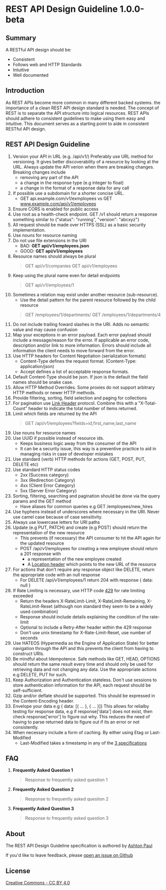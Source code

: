 # REST API Design Guideline 1.0.0-beta

## Summary
A RESTful API design should be:
- Consistent
- Follows web and HTTP Standards
- Intuitive
- Well documented

## Introduction
As REST APIs become more common in many different backed systems.  the importance of a clean REST API design standard is needed. The concept of REST is to separate the API structure into logical resources. REST APIs should adhere to consistent guidelines to make using them easy and intuitive. This document serves as a starting point to aide in consistent RESTful API design.

## REST API Design Guideline 
1. Version your API in URL (e.g. /api/v1/) Preferably use URL method for versioning. It gives better discoverability of a resource by looking at the URL. Always update the API verion when there are breaking changes. Breaking changes include 
   - removing any part of the API
   - a change in the response type (e.g integer to float)
   - a change in the format of a response data for any call
1. If possible use a subdomain for a shorter concise URL. 
   - GET api.example.com/v1/exmployees vs GET www.example.com/api/v1/employees
1. Ensure CORS is enabled for public access
1. Use root as a health-check endpoint. GET /v1 should return a response something similar to {"status": "running", "version": "abcxyz"}
1. All request should be made over HTTPS (SSL) as a basic security implementation.
1. Use nouns for resource naming
1. Do not use file extensions in the URI
   - BAD: **GET api/v1/employees.json**
   - GOOD: **GET api/v1/employees**
1. Resource names should always be plural
    > GET api/v1/companies
    > GET api/v1/employees
1. Keep using the plural name even for detail endpoints
    > GET api/v1/employees/1
1. Sometimes a relation may exist under another resource (sub-resource). 
   - Use the detail pattern for the parent resource followed by the child resource
    > GET /employees/1/departments/
    > GET /employees/1/departments/4  
1. Do not include trailing foward slashes in the URI. Adds no semantic value and may cause confusion
1. Map your exceptions in an error payload. Each error payload should include a message/reason for the error. If applicable an error code, description and/or link to more information. Errors should include all information the client needs to move forward from the error.
1. Use HTTP headers for Content Negotiation (serialization formats)
   - Content-Type defines the request format. (Content-Type: application/json)
   - Accept defines a list of acceptable response formats.
1. Default Content-Type should be json. If json is the default the field names should be snake case.
1. Allow HTTP Method Overrides. Some proxies do not support arbitrary HTTP methods or newer HTTP methods.
1. Provide filtering, sorting, field selection and paging for collections
1. For pagination use [Link Header](https://tools.ietf.org/html/rfc5988#page-6) protocol. Combine this with a "X-Total-Count" header to indicate the total number of items returned.
1. Limit which fields are returned by the API
    > GET /api/v1/employees?fields=id,first_name,last_name
1. Use nouns for resource names
1. Use UUID if possible instead of resource ids.
   - Keeps business logic away from the consumer of the API
   - It can be a security issue, this way is a preventive practice to aid in managing risks in case of developer mistakes 
1. Use standard (verb) HTTP methods for actions (GET, POST, PUT, DELETE etc)
1. Use standard HTTP status codes 
   - 2xx (Success category)
   - 3xx (Redirection Category)
   - 4xx (Client Error Category)
   - 5xx (Server Error Category)
1. Sorting, filtering, searching and pagination should be done via the query params and the GET method
   - Have aliases for common queries e.g GET /employees/new_hires
1. Use hyphens instead of underscores where necessary in the URI. Never use camel case because of case sensitivity.
1. Always use lowercase letters for URI paths
1. Update (e.g PUT, PATCH) and create (e.g POST) should return the representation of the new resource
   - This prevents (if necessary) the API consumer to hit the API again for the updated resource
   - POST /api/v1/employees for creating a new employee should return a 201 response with
     * a representation of the new employee created
     * A [Location header](https://www.w3.org/Protocols/rfc2616/rfc2616-sec14.html#sec14.30) which points to the new URL of the resource
1. For actions that don't require any response object like DELETE, return the appropriate code with an null response
   - For DELETE /api/v1/employees/1 return 204 with response { data: null }
1. If Rate Limiting is necessary, use HTTP code [429](https://tools.ietf.org/html/rfc6585#section-4) for rate limiting exceeded
   - Return the headers X-RateLimit-Limit, X-RateLimit-Remaining, X-RateLimit-Reset (although non standard they seem to be a widely used combination)
   - Response should include details explaining the condition of the rate-limit
   - Optional to include a Retry-After header within the 429 response
   - Don't use unix timestamp for X-Rate-Limit-Reset, use number of seconds
1. Use HATEOS (Hypermedia as the Engine of Application State) for better navigation through the API and this prevents the client from having to construct URIs.
1. Be mindful about Idempotence. Safe methods like GET, HEAD, OPTIONS should return the same result every time and should only be used for retrieving data and not changing any data. Use the appropriate actions e.g DELETE, PUT for such.
1. Keep Authorization and Authentication stateless. Don't use sessions to store authentication information for the API, each request should be self-sufficient.
1. Gzip and/or deflate should be supported. This should be expressed in the Content-Encoding header.
1. Envelope your data e.g { data: [{ ... }, { ... }]} This allows for relialby testing for response data, e.g if response['data'] does not exist, then check response['error'] to figure out why. This reduces the need of having to parse returned data to figure out if its an error or not consistently. 
1. When necessary include a form of caching. By either using Etag or Last-Modified
   - Last-Modified takes a timestamp in any of the [3 specifications](http://www.ietf.org/rfc/rfc1123.txt)

## FAQ
1. **Frequently Asked Question 1**
    > Response to frequently asked question 1
1. **Frequently Asked Question 2**
    > Response to frequently asked question 2
1. **Frequently Asked Question 3**
    > Response to frequently asked question 3

## About
The REST API Design Guideline specification is authored by [Ashton Paul](https://ashtonpaul.com)

If you'd like to leave feedback, please [open an issue on Github](https://github.com/jusdev)

## License
[Creative Commons - CC BY 4.0](https://creativecommons.org/licenses/by/4.0/)

